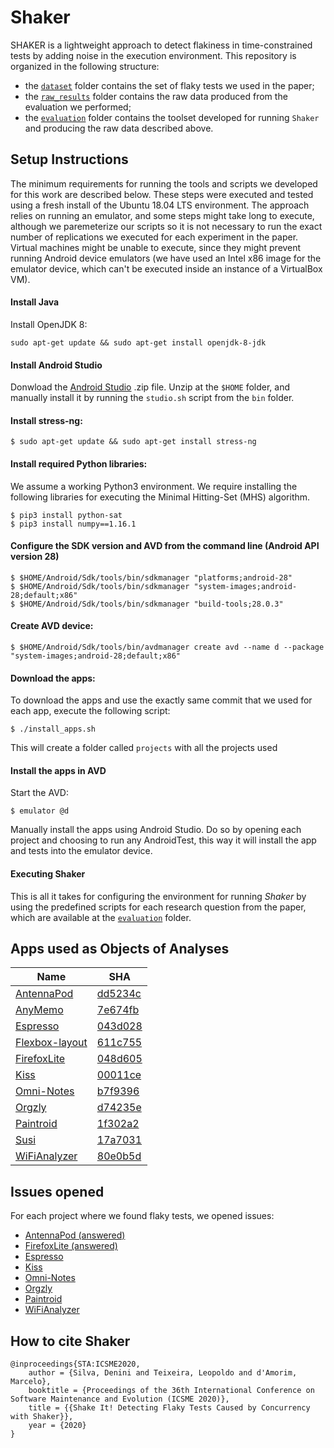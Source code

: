 # Shaker

SHAKER is a lightweight approach to detect flakiness in time-constrained tests by adding noise in the execution environment. This repository is organized in the following structure:
- the [`dataset`](dataset) folder contains the set of flaky tests we used in the paper;
- the [`raw_results`](raw_results) folder contains the raw data produced from the evaluation we performed; 
- the [`evaluation`](evaluation) folder contains the toolset developed for running `Shaker` and producing the raw data described above.

## Setup Instructions

The minimum requirements for running the tools and scripts we developed for this work are described below. These steps were executed and tested using a fresh install of the Ubuntu 18.04 LTS environment. The approach relies on running an emulator, and some steps might take long to execute, although we paremeterize our scripts so it is not necessary to run the exact number of replications we executed for each experiment in the paper. Virtual machines might be unable to execute, since they might prevent running Android device emulators (we have used an Intel x86 image for the emulator device, which can't be executed inside an instance of a VirtualBox VM).

#### Install Java
Install OpenJDK 8:
```
sudo apt-get update && sudo apt-get install openjdk-8-jdk
```

#### Install Android Studio

Donwload the [Android Studio](https://developer.android.com/studio) .zip file.
Unzip at the `$HOME` folder, and manually install it by running the `studio.sh` script from the `bin` folder. 

#### Install stress-ng:
```
$ sudo apt-get update && sudo apt-get install stress-ng
```

#### Install required Python libraries:

We assume a working Python3 environment. We require installing the following libraries for executing the Minimal Hitting-Set (MHS) algorithm.
```
$ pip3 install python-sat
$ pip3 install numpy==1.16.1
```

#### Configure the SDK version and AVD from the command line (Android API version 28)
```
$ $HOME/Android/Sdk/tools/bin/sdkmanager "platforms;android-28"
$ $HOME/Android/Sdk/tools/bin/sdkmanager "system-images;android-28;default;x86"
$ $HOME/Android/Sdk/tools/bin/sdkmanager "build-tools;28.0.3" 
```

#### Create AVD device: 
```
$ $HOME/Android/Sdk/tools/bin/avdmanager create avd --name d --package "system-images;android-28;default;x86"
```

#### Download the apps:
To download the apps and use the exactly same commit that we used for each app, execute the following script:
```
$ ./install_apps.sh
```
This will create a folder called `projects` with all the projects used

#### Install the apps in AVD
Start the AVD:
```
$ emulator @d
```
Manually install the apps using Android Studio. Do so by opening each project and choosing to run any AndroidTest, this way it will install the app and tests into the emulator device.

#### Executing Shaker

This is all it takes for configuring the environment for running *Shaker* by using the predefined scripts for each research question from the paper, which are available at the [`evaluation`](evaluation) folder.

## Apps used as Objects of Analyses 

| Name                                                                    | SHA     |
|-------------------------------------------------------------------------|---------|
| [AntennaPod](https://github.com/AntennaPod/AntennaPod)                  | [dd5234c](https://github.com/AntennaPod/AntennaPod/tree/dd5234cd2f91f30947cdbe7c60a47b4a01a4879c) |
| [AnyMemo](https://github.com/helloworld1/AnyMemo)                       | [7e674fb](https://github.com/helloworld1/AnyMemo/tree/7e674fbe3564d22f02338554d53c0542aa171574) |
| [Espresso](https://github.com/TonnyL/Espresso)                          | [043d028](https://github.com/TonnyL/Espresso/tree/043d02860bddc2054257196212d171128b79c96e) |
| [Flexbox-layout](https://github.com/google/flexbox-layout)              | [611c755](https://github.com/google/flexbox-layout/tree/611c7554c7758a0f096573c943c7db6e3199d45b) |
| [FirefoxLite](https://github.com/mozilla-tw/FirefoxLite)                | [048d605](https://github.com/mozilla-tw/FirefoxLite/tree/048d605fb33cab750c7902ad9314158badc3d7c1)  |
| [Kiss](https://github.com/Neamar/KISS)                                  | [00011ce](https://github.com/Neamar/KISS/tree/00011ce861e0d2916a43f741978d27f06651db92) |
| [Omni-Notes](https://github.com/federicoiosue/Omni-Notes)               | [b7f9396](https://github.com/federicoiosue/Omni-Notes/tree/b7f9396288360dbe2ceaa3dd3ac4db73ddaad21f) |
| [Orgzly](https://github.com/orgzly/orgzly-android)                      | [d74235e](https://github.com/orgzly/orgzly-android/tree/d74235e1fc4444962cec9e0b9b17802745df8944) |
| [Paintroid](https://github.com/Catrobat/Paintroid)                      | [1f302a2](https://github.com/Catrobat/Paintroid/tree/1f302a2f3f0a9f0714d98056dbb37af2270f7edb) |
| [Susi](https://github.com/fossasia/susi_android)                        | [17a7031](https://github.com/fossasia/susi_android/tree/17a703154d1cba1d005c674c51683b4d7089c370) |
| [WiFiAnalyzer](https://github.com/VREMSoftwareDevelopment/WiFiAnalyzer) | [80e0b5d](https://github.com/VREMSoftwareDevelopment/WiFiAnalyzer/tree/80e0b5d8504859ac78a142a619e388f2a53d7ee8) |

## Issues opened

For each project where we found flaky tests, we opened issues:

* [AntennaPod (answered)](https://github.com/AntennaPod/AntennaPod/issues/4194)
* [FirefoxLite (answered)](https://github.com/mozilla-tw/FirefoxLite/issues/5013)
* [Espresso](https://github.com/TonnyL/Espresso/issues/22)
* [Kiss](https://github.com/Neamar/KISS/issues/1509)
* [Omni-Notes](https://github.com/federicoiosue/Omni-Notes/issues/761)
* [Orgzly](https://github.com/orgzly/orgzly-android/issues/722)
* [Paintroid](https://jira.catrob.at/browse/PAINTROID-166)
* [WiFiAnalyzer](https://github.com/VREMSoftwareDevelopment/WiFiAnalyzer/issues/298)

## How to cite Shaker

```
@inproceedings{STA:ICSME2020,
	author = {Silva, Denini and Teixeira, Leopoldo and d'Amorim, Marcelo},
	booktitle = {Proceedings of the 36th International Conference on Software Maintenance and Evolution (ICSME 2020)},
	title = {{Shake It! Detecting Flaky Tests Caused by Concurrency with Shaker}},
	year = {2020}
}
```